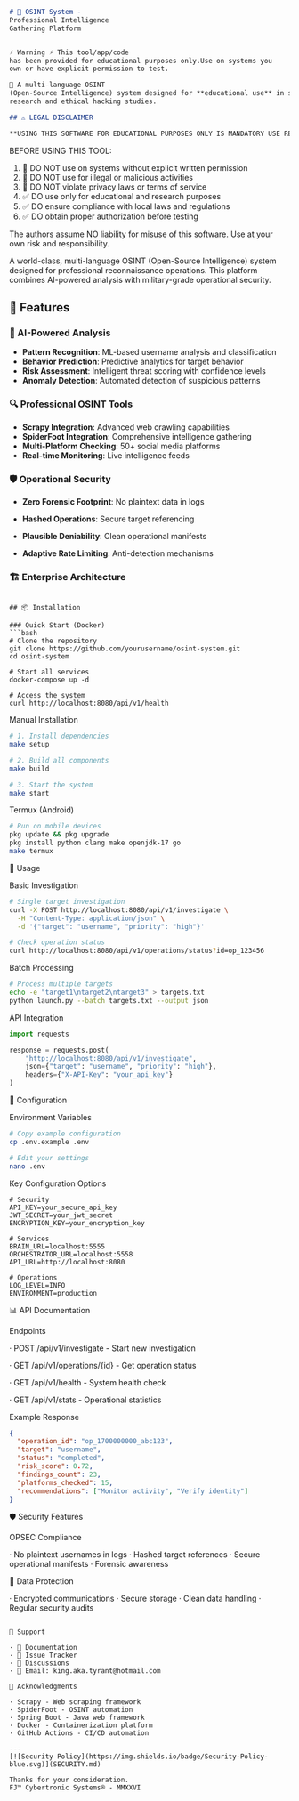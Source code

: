 
```markdown
# 🔎 OSINT System -
Professional Intelligence
Gathering Platform


⚡ Warning ⚡ This tool/app/code
has been provided for educational purposes only.Use on systems you
own or have explicit permission to test.

🎲 A multi-language OSINT
(Open-Source Intelligence) system designed for **educational use** in security
research and ethical hacking studies.

## ⚠️ LEGAL DISCLAIMER

**USING THIS SOFTWARE FOR EDUCATIONAL PURPOSES ONLY IS MANDATORY USE RESPONSIBLY.**

```
BEFORE USING THIS TOOL:

1. 🚫 DO NOT use on systems without explicit written permission
2. 🚫 DO NOT use for illegal or malicious activities
3. 🚫 DO NOT violate privacy laws or terms of service
4. ✅ DO use only for educational and research purposes
5. ✅ DO ensure compliance with local laws and regulations
6. ✅ DO obtain proper authorization before testing

The authors assume NO liability for misuse of this software.
Use at your own risk and responsibility.



A world-class, multi-language OSINT 
(Open-Source Intelligence) system designed for professional reconnaissance operations. This platform combines AI-powered analysis with military-grade operational security.



## 🚀 Features

### 🤖 AI-Powered Analysis
- **Pattern Recognition**: ML-based username analysis and classification
- **Behavior Prediction**: Predictive analytics for target behavior
- **Risk Assessment**: Intelligent threat scoring with confidence levels
- **Anomaly Detection**: Automated detection of suspicious patterns

### 🔍 Professional OSINT Tools
- **Scrapy Integration**: Advanced web crawling capabilities
- **SpiderFoot Integration**: Comprehensive intelligence gathering
- **Multi-Platform Checking**: 50+ social media platforms
- **Real-time Monitoring**: Live intelligence feeds

### 🛡️ Operational Security
- **Zero Forensic Footprint**: No plaintext data in logs
  
- **Hashed Operations**: Secure target referencing
  
- **Plausible Deniability**: Clean operational manifests
  
- **Adaptive Rate Limiting**: Anti-detection mechanisms

### 🏗️ Enterprise Architecture

```

## 📦 Installation

### Quick Start (Docker)
```bash
# Clone the repository
git clone https://github.com/yourusername/osint-system.git
cd osint-system

# Start all services
docker-compose up -d

# Access the system
curl http://localhost:8080/api/v1/health
```

Manual Installation

```bash
# 1. Install dependencies
make setup

# 2. Build all components
make build

# 3. Start the system
make start
```

Termux (Android)

```bash
# Run on mobile devices
pkg update && pkg upgrade
pkg install python clang make openjdk-17 go
make termux
```

🎯 Usage

Basic Investigation

```bash
# Single target investigation
curl -X POST http://localhost:8080/api/v1/investigate \
  -H "Content-Type: application/json" \
  -d '{"target": "username", "priority": "high"}'

# Check operation status
curl http://localhost:8080/api/v1/operations/status?id=op_123456
```

Batch Processing

```bash
# Process multiple targets
echo -e "target1\ntarget2\ntarget3" > targets.txt
python launch.py --batch targets.txt --output json
```

API Integration

```python
import requests

response = requests.post(
    "http://localhost:8080/api/v1/investigate",
    json={"target": "username", "priority": "high"},
    headers={"X-API-Key": "your_api_key"}
)
```

🔧 Configuration

Environment Variables

```bash
# Copy example configuration
cp .env.example .env

# Edit your settings
nano .env
```

Key Configuration Options

```env
# Security
API_KEY=your_secure_api_key
JWT_SECRET=your_jwt_secret
ENCRYPTION_KEY=your_encryption_key

# Services
BRAIN_URL=localhost:5555
ORCHESTRATOR_URL=localhost:5558
API_URL=http://localhost:8080

# Operations
LOG_LEVEL=INFO
ENVIRONMENT=production
```

📊 API Documentation

Endpoints

· POST /api/v1/investigate - Start new investigation

· GET /api/v1/operations/{id} - Get operation status

· GET /api/v1/health - System health check

· GET /api/v1/stats - Operational statistics

Example Response

```json
{
  "operation_id": "op_1700000000_abc123",
  "target": "username",
  "status": "completed",
  "risk_score": 0.72,
  "findings_count": 23,
  "platforms_checked": 15,
  "recommendations": ["Monitor activity", "Verify identity"]
}
```

🛡️ Security Features

OPSEC Compliance

· No plaintext usernames in logs
· Hashed target references
· Secure operational manifests
· Forensic awareness

🧯 Data Protection

· Encrypted communications
· Secure storage
· Clean data handling
· Regular security audits

```

🛅 Support

· 📖 Documentation
· 💽 Issue Tracker
· 💬 Discussions
· 📧 Email: king.aka.tyrant@hotmail.com

🙏 Acknowledgments

· Scrapy - Web scraping framework
· SpiderFoot - OSINT automation
· Spring Boot - Java web framework
· Docker - Containerization platform
· GitHub Actions - CI/CD automation

---
[![Security Policy](https://img.shields.io/badge/Security-Policy-blue.svg)](SECURITY.md)

Thanks for your consideration.
FJ™ Cybertronic Systems® - MMXXVI
```
